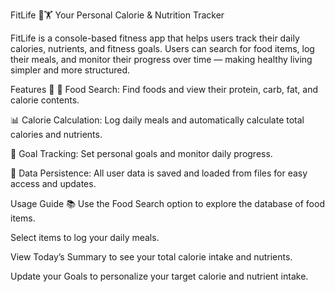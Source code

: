 FitLife 🍎🏋️
Your Personal Calorie & Nutrition Tracker

FitLife is a console-based fitness app that helps users track their daily calories, nutrients, and fitness goals. Users can search for food items, log their meals, and monitor their progress over time — making healthy living simpler and more structured.

Features 🚀
🔎 Food Search: Find foods and view their protein, carb, fat, and calorie contents.

📊 Calorie Calculation: Log daily meals and automatically calculate total calories and nutrients.

🎯 Goal Tracking: Set personal goals and monitor daily progress.

💾 Data Persistence: All user data is saved and loaded from files for easy access and updates.

Usage Guide 📚
Use the Food Search option to explore the database of food items.

Select items to log your daily meals.

View Today’s Summary to see your total calorie intake and nutrients.

Update your Goals to personalize your target calorie and nutrient intake.
